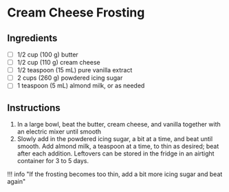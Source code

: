 # Cream Cheese Frosting

## Ingredients

- [ ] 1/2 cup (100 g) butter
- [ ] 1/2 cup (110 g) cream cheese
- [ ] 1/2 teaspoon (15 mL) pure vanilla extract
- [ ] 2 cups (260 g) powdered icing sugar
- [ ] 1 teaspoon (5 mL) almond milk, or as needed

## Instructions

1. In a large bowl, beat the butter, cream cheese, and vanilla together with an electric mixer until smooth
2. Slowly add in the powdered icing sugar, a bit at a time, and beat until smooth. Add almond milk, a teaspoon at a time, to thin as desired; beat after each addition. Leftovers can be stored in the fridge in an airtight container for 3 to 5 days. 

!!! info "If the frosting becomes too thin, add a bit more icing sugar and beat again"
 
